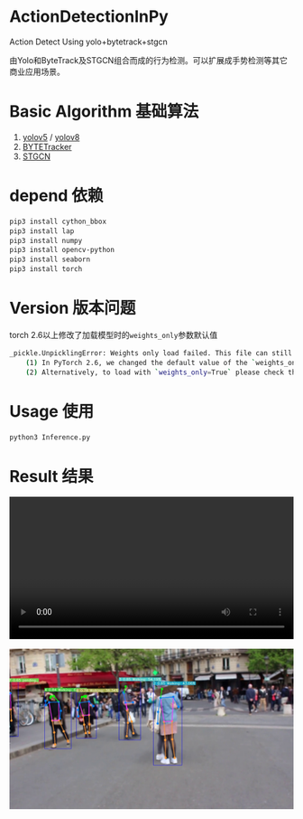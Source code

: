 # ActionDetectionInPy
Action Detect Using yolo+bytetrack+stgcn

由Yolo和ByteTrack及STGCN组合而成的行为检测。可以扩展成手势检测等其它商业应用场景。

# Basic Algorithm 基础算法
1. [yolov5](https://github.com/ultralytics/yolov5) / [yolov8](https://github.com/ultralytics/ultralytics.git)
2. [BYTETracker](https://github.com/FoundationVision/ByteTrack)
3. [STGCN](https://github.com/hazdzz/STGCN)

# depend 依赖
```sh
pip3 install cython_bbox
pip3 install lap
pip3 install numpy
pip3 install opencv-python
pip3 install seaborn
pip3 install torch
```

# Version 版本问题
torch 2.6以上修改了加载模型时的`weights_only`参数默认值
```sh
_pickle.UnpicklingError: Weights only load failed. This file can still be loaded, to do so you have two options, do those steps only if you trust the source of the checkpoint. 
	(1) In PyTorch 2.6, we changed the default value of the `weights_only` argument in `torch.load` from `False` to `True`. Re-running `torch.load` with `weights_only` set to `False` will likely succeed, but it can result in arbitrary code execution. Do it only if you got the file from a trusted source.
	(2) Alternatively, to load with `weights_only=True` please check the recommended steps in the following error message.
```

# Usage 使用
```sh
python3 Inference.py
```

# Result 结果
<video src="result.mp4" width="100%" controls></video>

![res_frame](./res_frame.jpg)